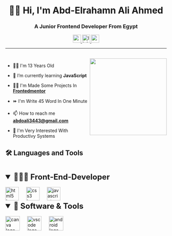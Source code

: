 <h1 align="center">👋🏻 Hi, I'm Abd-Elrahamn Ali Ahmed</h1>
<h3 align="center">A Junior Frontend Developer From Egypt</h3>

<div align="center">
  <a href="mailto:abdoali3443@gmail.com" target="_blank">
    <img src="https://img.shields.io/static/v1?message=Gmail&logo=gmail&label=&color=D14836&logoColor=white&labelColor=&style=for-the-badge" height="25" alt="gmail logo"  />
  </a>
  <a href="https://www.linkedin.com/in/abd-elrahman-ali-b95896244?lipi=urn%3Ali%3Apage%3Ad_flagship3_profile_view_base_contact_details%3BGYGsXMp1TWqsTkfzypEeQA%3D%3D" target="_blank">
    <img src="https://img.shields.io/static/v1?message=LinkedIn&logo=linkedin&label=&color=0077B5&logoColor=white&labelColor=&style=for-the-badge" height="25" alt="linkedin logo"  />
  </a>
  <a href="https://codepen.io/abd-elrahman-ali" target="_blank">
    <img src="https://img.shields.io/static/v1?message=Codepen&logo=codepen&label=&color=000000&logoColor=white&labelColor=&style=for-the-badge" height="25" alt="codepen logo"  />
  </a>
</div>
<hr>

<br clear="both">

<img align="right" height="240" src="https://media.giphy.com/media/qgQUggAC3Pfv687qPC/giphy.gif"  />

- 👦🏻 I'm 13 Years Old

- 🌱 I’m currently learning **JavaScript**

- 👨‍💻 I'm Made Some Projects In <a href="https://www.frontendmentor.io/profile/AbdoAli248" title="Show My Projects" > **Frontedmentor** </a>

- ⏩ I'm Write 45 Word In One Minute

- 📫 How to reach me **abdoali3443@gmail.com**

- 💫 I'm Very Interested With Productivy Systems

<h2 >🛠️ Languages and Tools</h2>

###

<br clear="both">

<details open>
<summary style="font-size: 1.5rem" ><b>👨🏻‍💻 Front-End-Developer</b></summary>
<br>

<div >
  <img src="https://cdn.jsdelivr.net/gh/devicons/devicon/icons/html5/html5-original.svg" height="42" alt="html5 logo"  />
  <img width="15" />
  <img src="https://cdn.jsdelivr.net/gh/devicons/devicon/icons/css3/css3-original.svg" height="42" alt="css3 logo"  />
  <img width="15" />
  <img src="https://cdn.jsdelivr.net/gh/devicons/devicon/icons/javascript/javascript-original.svg" height="42" alt="javascript logo"  />
</div>

</details>
<details open>
<summary style="font-size: 1.5rem" ><b>💼 Software & Tools</b></summary>
<br>

<div >
<div>
  <img src="https://cdn.jsdelivr.net/gh/devicons/devicon/icons/canva/canva-original.svg" height="45" alt="canva logo"  />
  <img width="15" />
  <img src="https://cdn.jsdelivr.net/gh/devicons/devicon/icons/vscode/vscode-original.svg" height="45" alt="vscode logo"  />
  <img width="15" />
  <img src="https://cdn.jsdelivr.net/gh/devicons/devicon/icons/android/android-original.svg" height="45" alt="android logo"  />
</div>
</div>

</details>
